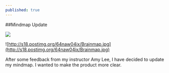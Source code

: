 ```yaml
---
published: true
---
```


##Mindmap Update



![](/)

![http://s18.postimg.org/64naw04ix/Brainmap.jpg](http://s18.postimg.org/64naw04ix/Brainmap.jpg)

After some feedback from my instructor Amy Lee, I have decided to update my mindmap. I wanted to make the product more clear.


